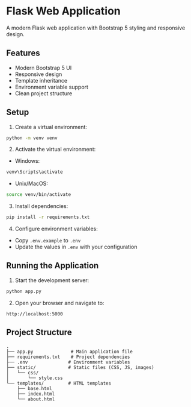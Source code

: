 # Flask Web Application

A modern Flask web application with Bootstrap 5 styling and responsive design.

## Features

- Modern Bootstrap 5 UI
- Responsive design
- Template inheritance
- Environment variable support
- Clean project structure

## Setup

1. Create a virtual environment:
```bash
python -m venv venv
```

2. Activate the virtual environment:
- Windows:
```bash
venv\Scripts\activate
```
- Unix/MacOS:
```bash
source venv/bin/activate
```

3. Install dependencies:
```bash
pip install -r requirements.txt
```

4. Configure environment variables:
- Copy `.env.example` to `.env`
- Update the values in `.env` with your configuration

## Running the Application

1. Start the development server:
```bash
python app.py
```

2. Open your browser and navigate to:
```
http://localhost:5000
```

## Project Structure

```
.
├── app.py              # Main application file
├── requirements.txt    # Project dependencies
├── .env               # Environment variables
├── static/            # Static files (CSS, JS, images)
│   └── css/
│       └── style.css
└── templates/         # HTML templates
    ├── base.html
    ├── index.html
    └── about.html
``` 